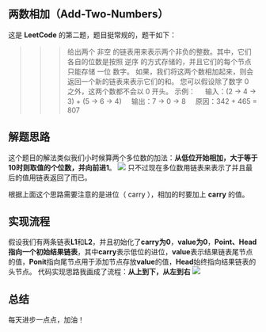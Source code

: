 ## 两数相加（Add-Two-Numbers）
这是 **LeetCode** 的第二题，题目挺常规的，题干如下：
>>>  给出两个 非空 的链表用来表示两个非负的整数。其中，它们各自的位数是按照 逆序 的方式存储的，并且它们的每个节点只能存储 一位 数字。
如果，我们将这两个数相加起来，则会返回一个新的链表来表示它们的和。
您可以假设除了数字 0 之外，这两个数都不会以 0 开头。
示例：
&nbsp;&nbsp;&nbsp;&nbsp;输入：(2 -> 4 -> 3) + (5 -> 6 -> 4)
&nbsp;&nbsp;&nbsp;&nbsp;输出：7 -> 0 -> 8
&nbsp;&nbsp;&nbsp;&nbsp;原因：342 + 465 = 807

## 解题思路
这个题目的解法类似我们小时候算两个多位数的加法：**从低位开始相加，大于等于10时则取值的个位数，并向前进1**。
![](https://cdn.learnku.com/uploads/images/202004/08/21280/k9gOZMFpOe.png!large)
只不过现在多位数用链表来表示了并且最后的值用链表返回了而已。

根据上面这个思路需要注意的是进位（ carry ），相加的时要加上 **carry** 的值。

## 实现流程
假设我们有两条链表**L1**和**L2**，并且初始化了**carry为0**，**value为0**，**Point、Head指向一个初始结果链表**，其中**carry**表示低位的进位，**value**表示结果链表尾节点的值，**Ponit**指向尾节点用于添加节点存放**value**的值，**Head**始终指向结果链表的头节点。
代码实现思路我画成了流程：**从上到下，从左到右**
![](https://cdn.learnku.com/uploads/images/202004/08/21280/KRXWgwd3LM.png!large)

## 总结
每天进步一点点，加油！